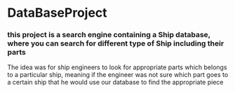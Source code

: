 # DataBaseProject
<h3>this project is a search engine containing a Ship database, where you can search for different type of Ship including their parts</h3>
The idea was for ship engineers to look for appropriate parts which belongs to a particular ship, meaning if the engineer was not sure which part goes to a certain ship that he would use our database to find the appropriate piece
